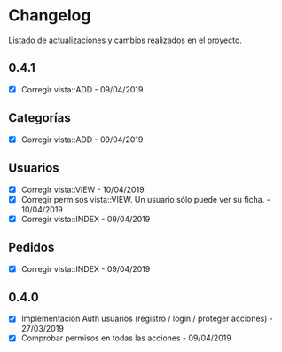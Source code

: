 # Changelog

Listado de actualizaciones y cambios realizados en el proyecto.

## 0.4.1

- [x] Corregir vista::ADD - 09/04/2019

## Categorías

- [x] Corregir vista::ADD - 09/04/2019

## Usuarios

- [x] Corregir vista::VIEW - 10/04/2019
- [x] Corregir permisos vista::VIEW. Un usuario sólo puede ver su ficha. - 10/04/2019
- [x] Corregir vista::INDEX - 09/04/2019

## Pedidos

- [x] Corregir vista::INDEX - 09/04/2019

## 0.4.0

- [x] Implementación Auth usuarios (registro / login / proteger acciones) - 27/03/2019
- [x] Comprobar permisos en todas las acciones - 09/04/2019